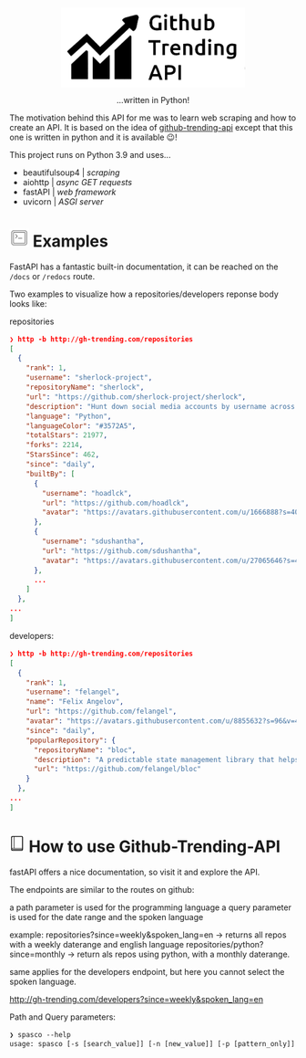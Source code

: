 <p align="center">
  <img  align="center" height="140" src="docs/tmp.png" />
<p>

[comment]: <> (# https://shields.io/)

[comment]: <> ([![license]&#40;https://img.shields.io/conda/&#41;]&#40;&#41; # https://shields.io/category/license)

[comment]: <> ([![codecov]&#40;https://img.shields.io/&#41;]&#40;https://codecov.io/&#41; # https://shields.io/category/coverage)

[comment]: <> (![total lines]&#40;https://img.shields.io/&#41; # https://shields.io/category/size)

<p align="center">
...written in Python!
</p>

The motivation behind this API for me was to learn web scraping and how to create an API. It is based on the idea of [github-trending-api](https://github.com/huchenme/github-trending-api) except that this one is written in python and it is available :wink:!

This project runs on Python 3.9 and uses...

- beautifulsoup4 | *scraping*
- aiohttp | *async GET requests*
- fastAPI | *web framework*
- uvicorn | *ASGI server*


<h1 id="example" ><img src="docs/example.png" width="34px"#> Examples</h1>

FastAPI has a fantastic built-in documentation, it can be reached on the `/docs` or `/redocs` route. 

Two examples to visualize how a repositories/developers reponse body looks like:

repositories

```json
❯ http -b http://gh-trending.com/repositories
[
  {
    "rank": 1,
    "username": "sherlock-project",
    "repositoryName": "sherlock",
    "url": "https://github.com/sherlock-project/sherlock",
    "description": "Hunt down social media accounts by username across social networks",
    "language": "Python",
    "languageColor": "#3572A5",
    "totalStars": 21977,
    "forks": 2214,
    "StarsSince": 462,
    "since": "daily",
    "builtBy": [
      {
        "username": "hoadlck",
        "url": "https://github.com/hoadlck",
        "avatar": "https://avatars.githubusercontent.com/u/1666888?s=40&v=4"
      },
      {
        "username": "sdushantha",
        "url": "https://github.com/sdushantha",
        "avatar": "https://avatars.githubusercontent.com/u/27065646?s=40&v=4"
      },
      ...
    ]
  },
...
]
```

developers:

```json
❯ http -b http://gh-trending.com/repositories
[
  {
    "rank": 1,
    "username": "felangel",
    "name": "Felix Angelov",
    "url": "https://github.com/felangel",
    "avatar": "https://avatars.githubusercontent.com/u/8855632?s=96&v=4",
    "since": "daily",
    "popularRepository": {
      "repositoryName": "bloc",
      "description": "A predictable state management library that helps implement the BLoC design pattern",
      "url": "https://github.com/felangel/bloc"
    }
  },
...
]
```

<h1 id="how-to-use-spasco" ><img src="docs/tutorial.png" width="27px"#> How to use Github-Trending-API</h1>

fastAPI offers a nice documentation, so visit it and explore the API.

The endpoints are similar to the routes on github:

a path parameter is used for the programming language
a query parameter is used for the date range and the spoken language

example:
repositories?since=weekly&spoken_lang=en  -> returns all repos with a weekly daterange and english language
repositories/python?since=monthly  -> return als repos using python, with a monthly daterange.



same applies for the developers endpoint, but here you cannot select the spoken language.

http://gh-trending.com/developers?since=weekly&spoken_lang=en




Path and Query parameters:


```console
❯ spasco --help
usage: spasco [-s [search_value]] [-n [new_value]] [-p [pattern_only]] 

```
